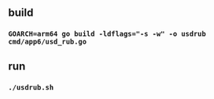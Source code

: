 ## build
### `GOARCH=arm64 go build -ldflags="-s -w" -o usdrub cmd/app6/usd_rub.go`

## run
### `./usdrub.sh`
